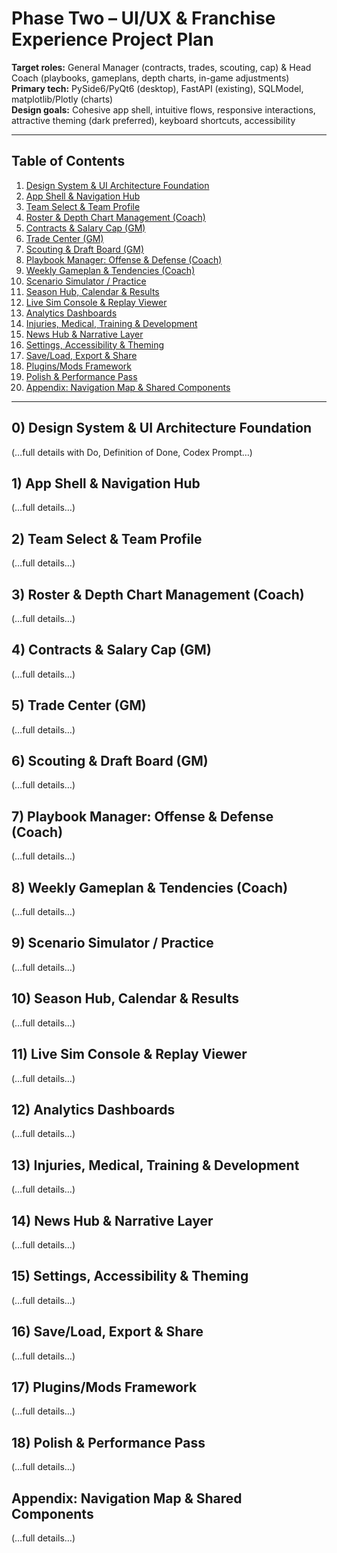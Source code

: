 # Phase Two – UI/UX & Franchise Experience Project Plan

**Target roles:** General Manager (contracts, trades, scouting, cap) & Head Coach (playbooks, gameplans, depth charts, in-game adjustments)  
**Primary tech:** PySide6/PyQt6 (desktop), FastAPI (existing), SQLModel, matplotlib/Plotly (charts)  
**Design goals:** Cohesive app shell, intuitive flows, responsive interactions, attractive theming (dark preferred), keyboard shortcuts, accessibility

---

## Table of Contents
1. [Design System & UI Architecture Foundation](#0-design-system--ui-architecture-foundation)
2. [App Shell & Navigation Hub](#1-app-shell--navigation-hub)
3. [Team Select & Team Profile](#2-team-select--team-profile)
4. [Roster & Depth Chart Management (Coach)](#3-roster--depth-chart-management-coach)
5. [Contracts & Salary Cap (GM)](#4-contracts--salary-cap-gm)
6. [Trade Center (GM)](#5-trade-center-gm)
7. [Scouting & Draft Board (GM)](#6-scouting--draft-board-gm)
8. [Playbook Manager: Offense & Defense (Coach)](#7-playbook-manager-offense--defense-coach)
9. [Weekly Gameplan & Tendencies (Coach)](#8-weekly-gameplan--tendencies-coach)
10. [Scenario Simulator / Practice](#9-scenario-simulator--practice)
11. [Season Hub, Calendar & Results](#10-season-hub-calendar--results)
12. [Live Sim Console & Replay Viewer](#11-live-sim-console--replay-viewer)
13. [Analytics Dashboards](#12-analytics-dashboards)
14. [Injuries, Medical, Training & Development](#13-injuries-medical-training--development)
15. [News Hub & Narrative Layer](#14-news-hub--narrative-layer)
16. [Settings, Accessibility & Theming](#15-settings-accessibility--theming)
17. [Save/Load, Export & Share](#16-saveload-export--share)
18. [Plugins/Mods Framework](#17-pluginsmods-framework)
19. [Polish & Performance Pass](#18-polish--performance-pass)
20. [Appendix: Navigation Map & Shared Components](#appendix-navigation-map--shared-components)

---

## 0) Design System & UI Architecture Foundation
(…full details with Do, Definition of Done, Codex Prompt…)

## 1) App Shell & Navigation Hub
(…full details…)

## 2) Team Select & Team Profile
(…full details…)

## 3) Roster & Depth Chart Management (Coach)
(…full details…)

## 4) Contracts & Salary Cap (GM)
(…full details…)

## 5) Trade Center (GM)
(…full details…)

## 6) Scouting & Draft Board (GM)
(…full details…)

## 7) Playbook Manager: Offense & Defense (Coach)
(…full details…)

## 8) Weekly Gameplan & Tendencies (Coach)
(…full details…)

## 9) Scenario Simulator / Practice
(…full details…)

## 10) Season Hub, Calendar & Results
(…full details…)

## 11) Live Sim Console & Replay Viewer
(…full details…)

## 12) Analytics Dashboards
(…full details…)

## 13) Injuries, Medical, Training & Development
(…full details…)

## 14) News Hub & Narrative Layer
(…full details…)

## 15) Settings, Accessibility & Theming
(…full details…)

## 16) Save/Load, Export & Share
(…full details…)

## 17) Plugins/Mods Framework
(…full details…)

## 18) Polish & Performance Pass
(…full details…)

## Appendix: Navigation Map & Shared Components
(…full details…)
